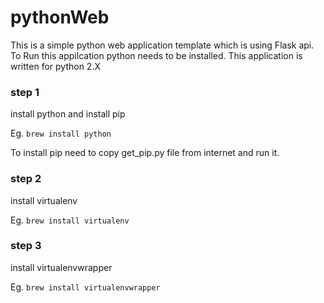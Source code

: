 # pythonWeb
This is a simple python web application template which is using Flask api.
To Run this appilcation python needs to be installed. This application is written for python 2.X
### step 1
install python and install pip

Eg. `brew install python`

To install pip need to copy get_pip.py file from internet and run it.

### step 2
install virtualenv

Eg. `brew install virtualenv`
### step 3
install virtualenvwrapper

Eg. `brew install virtualenvwrapper`
